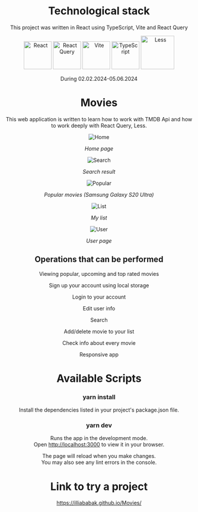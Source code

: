 <div align="center">

# Technological stack

This project was written in React using TypeScript, Vite and React Query

<img src="https://cdn.freebiesupply.com/logos/large/2x/react-1-logo-png-transparent.png" alt="React" width="75" height="75" style="object-fit: cover;">
<img src="https://seeklogo.com/images/R/react-query-logo-1340EA4CE9-seeklogo.com.png" alt="React Query" width="75" height="75" style="object-fit: cover;">
<img src="https://upload.wikimedia.org/wikipedia/commons/f/f1/Vitejs-logo.svg" alt="Vite" width="75" height="75" style="object-fit: cover">
<img src="https://static-00.iconduck.com/assets.00/typescript-icon-icon-1024x1024-vh3pfez8.png" alt="TypeScript" width="75" height="75" style="object-fit: cover;">
<img src="https://cdn2.iconfinder.com/data/icons/designer-skills/128/less-512.png" alt="Less" width="90" height="90" style="object-fit: cover;">

During 02.02.2024-05.06.2024

# Movies

This web application is written to learn how to work with TMDB Api and how to work deeply with React Query, Less.

![Home](https://docs.google.com/uc?id=1x1zCoCRB58i2QIXXk92zxbCeB0h96pnh)

<i>Home page</i>

![Search](https://docs.google.com/uc?id=10Rzd_YMNUZmGTVnJ3GZLxqpoW7E41efK)

<i>Search result</i>

![Popular](https://docs.google.com/uc?id=1UiXhOkKvxyYRBbeJMvxIRPXd8bbI-9IC)

<i>Popular movies (Samsung Galaxy S20 Ultra)</i>

![List](https://docs.google.com/uc?id=1WxA20ZTyv_-_CiC7egsb1kNVTM96dO0Y)

<i>My list</i>

![User](https://docs.google.com/uc?id=1YHYu51cr5q3vf_McoeMJIFisDu3QwScr)

<i>User page</i>

## Operations that can be performed

<p>Viewing popular, upcoming and top rated movies</p>
<p>Sign up your account using local storage</p>
<p>Login to your account</p>
<p>Edit user info</p>
<p>Search</p>
<p>Add/delete movie to your list</p>
<p>Check info about every movie</p>
<p>Responsive app</p>

# Available Scripts

### yarn install

Install the dependencies listed in your project's package.json file.

### yarn dev

Runs the app in the development mode.\
Open [http://localhost:3000](http://localhost:3000) to view it in your browser.

The page will reload when you make changes.\
You may also see any lint errors in the console.

# Link to try a project

https://illiababak.github.io/Movies/

</div>
